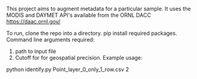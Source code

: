 This project aims to augment metadata for a particular sample. It uses the MODIS and DAYMET API's available from the ORNL DACC
https://daac.ornl.gov/

To run, clone the repo into a directory. pip install required packages.   Command line arguments required:
1. path to input file
2. Cutoff for for geospatial precision. Example usage:

python identify.py Point_layer_0_only_1_row.csv 2




